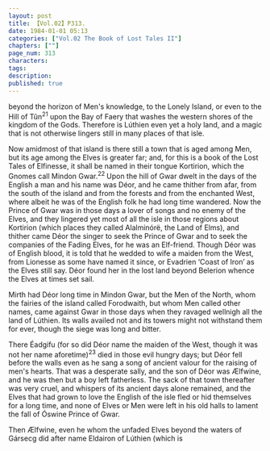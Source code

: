 ```yaml
---
layout: post
title: 【Vol.02】P313.
date: 1984-01-01 05:13
categories: ["Vol.02 The Book of Lost Tales II"]
chapters: [""]
page_num: 313
characters: 
tags: 
description: 
published: true
---
```


<p style="text-indent: 0;">
beyond the horizon of Men's knowledge, to the Lonely Island, or even to the Hill of Tûn<SUP>21</SUP> upon the Bay of Faery that washes the western shores of the kingdom of the Gods. Therefore is Lúthien even yet a holy land, and a magic that is not otherwise lingers still in many places of that isle.
</p>

Now amidmost of that island is there still a town that is aged among Men, but its age among the Elves is greater far; and, for this is a book of the Lost Tales of Elfinesse, it shall be named in their tongue Kortirion, which the Gnomes call Mindon Gwar.<SUP>22 </SUP>Upon the hill of Gwar dwelt in the days of the English a man and his name was Déor, and he came thither from afar, from the south of the island and from the forests and from the enchanted West, where albeit he was of the English folk he had long time wandered. Now the Prince of Gwar was in those days a lover of songs and no enemy of the Elves, and they lingered yet most of all the isle in those regions about Kortirion (which places they called Alalminórë, the Land of Elms), and thither came Déor the singer to seek the Prince of Gwar and to seek the companies of the Fading Elves, for he was an Elf-friend. Though Déor was of English blood, it is told that he wedded to wife a maiden from the West, from Lionesse as some have named it since, or Evadrien ‘Coast of Iron’ as the Elves still say. Déor found her in the lost land beyond Belerion whence the Elves at times set sail.

Mirth had Déor long time in Mindon Gwar, but the Men of the North, whom the fairies of the island called Forodwaith, but whom Men called other names, came against Gwar in those days when they ravaged wellnigh all the land of Lúthien. Its walls availed not and its towers might not withstand them for ever, though the siege was long and bitter.

There Éadgifu (for so did Déor name the maiden of the West, though it was not her name aforetime)<SUP>23</SUP> died in those evil hungry days; but Déor fell before the walls even as he sang a song of ancient valour for the raising of men's hearts. That was a desperate sally, and the son of Déor was Ælfwine, and he was then but a boy left fatherless. The sack of that town thereafter was very cruel, and whispers of its ancient days alone remained, and the Elves that had grown to love the English of the isle fled or hid themselves for a long time, and none of Elves or Men were left in his old halls to lament the fall of Óswine Prince of Gwar.

Then Ælfwine, even he whom the unfaded Elves beyond the waters of Gársecg did after name Eldairon of Lúthien (which is

